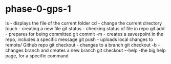 # phase-0-gps-1
ls - displays the file of the current folder
cd - change the current directory
touch - creating a new file
git status - checking status of file in repo
git add - prepares for being committed
git commit -m - creates a savespoint in the repo, includes a specific message
git push - uploads local changes to remote/ Github repo
git checkout - changes to a branch
git checkout -b -changes branch and creates a new branch
git checkout --help -the big help page, for a specific command
